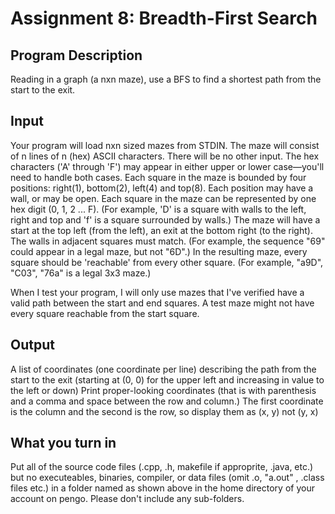 # Assignment 8: Breadth-First Search

## Program Description
Reading in a graph (a nxn maze), use a BFS to find a shortest path from the start to the exit.


## Input
Your program will load nxn sized mazes from STDIN. The maze will consist of n lines of n (hex) ASCII characters. There will be no other input. The hex characters ('A' through 'F') may appear in either upper or lower case—you'll need to handle both cases. Each square in the maze is bounded by four positions: right(1), bottom(2), left(4) and top(8). Each position may have a wall, or may be open. Each square in the maze can be represented by one hex digit (0, 1, 2 ... F). (For example, 'D' is a square with walls to the left, right and top and 'f' is a square surrounded by walls.) The maze will have a start at the top left (from the left), an exit at the bottom right (to the right). The walls in adjacent squares must match. (For example, the sequence "69" could appear in a legal maze, but not "6D".) In the resulting maze, every square should be 'reachable' from every other square. (For example, "a9D", "C03", "76a" is a legal 3x3 maze.)

When I test your program, I will only use mazes that I've verified have a valid path between the start and end squares. A test maze might not have every square reachable from the start square.

## Output
A list of coordinates (one coordinate per line) describing the path from the start to the exit (starting at (0, 0) for the upper left and increasing in value to the left or down) Print proper-looking coordinates (that is with parenthesis and a comma and space between the row and column.) The first coordinate is the column and the second is the row, so display them as (x, y) not (y, x)

## What you turn in
Put all of the source code files (.cpp, .h, makefile if approprite, .java, etc.) but no executeables, binaries, compiler, or data files (omit .o, "a.out" , .class files etc.) in a folder named as shown above in the home directory of your account on pengo. Please don't include any sub-folders.
